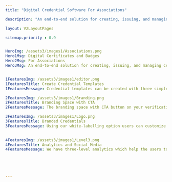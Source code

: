```yaml
---
title: "Digital Credential Software For Associations"

description: "An end-to-end solution for creating, issuing, and managing certificates and badges for associations and communities."

layout: V2LayoutPages

sitemap.priority : 0.9


HeroImg: /assets3/images1/Associations.png
Hero1Msg: Digital Certificates and Badges
Hero2Msg: For Associations
Hero3Msg: An end-to-end solution for creating, issuing, and managing certificates and badges for associations and communities.


1FeaturesImg: /assets3/images1/editor.png
1FeaturesTitle: Create Credential Templates
1FeaturesMessage: Credential templates can be created with three simple steps. We have an unlimited repository of templates, and users can upload or design their credential images. Canva Integration makes it easy for users to design their images. Canva Integration makes it easy for users to design their images for their credential templates. With just a few clicks, users can have access to a wide variety of tools and resources that they can use to create their unique images.

2FeaturesImg: /assets3/images1/Branding.png
2FeaturesTitle: Branding Space with CTA
2FeaturesMessage: The branding space with CTA button on your verification page is one of the most important elements of your page. It is the call to action that tells your visitors what you want them to do next. If you are not using a CTA button, you are missing out on a great opportunity to increase your inbound traffic and collect leads.

3FeaturesImg: /assets3/images1/Logo.png
3FeaturesTitle: Branded Credentials
3FeaturesMessage: Using our white-labelling option users can customize the verification page with their URL, logo and footer which fits their brand. Which helps to issue credentials as a front-end issuer. This is a great option when you're just getting started. Using our full support option we allow users to customize their verification profile with logo, URL, footers and other features. We also provide quick access to a support page.

                  
4FeaturesImg: /assets3/images1/Level3.png
4FeaturesTitle: Analytics and Social Media
4FeaturesMessage: We have three-level analytics which help the users to understand the matrices and success of the program. Users can share their credentials to 40+ social media and as an issuer, you can have zero-cost marketing with digital credentials. We also provide social management platforms like Facebook and Instagram as well as analytics of your web data.





---
```

